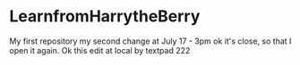 # LearnfromHarrytheBerry
My first repository
my second change at July 17 - 3pm
ok it's close, so that I open it again.
Ok this edit at local by textpad 222